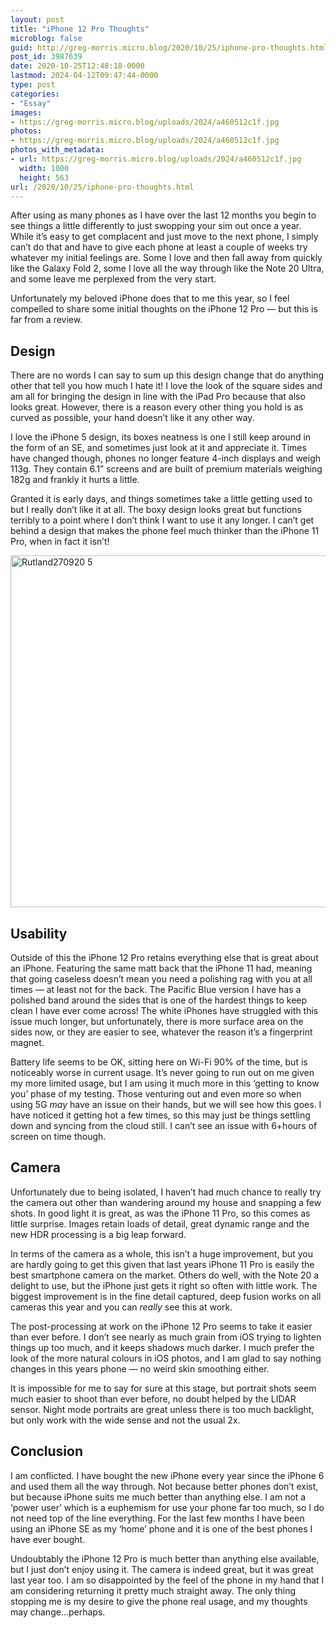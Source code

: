 ```yaml
---
layout: post
title: "iPhone 12 Pro Thoughts"
microblog: false
guid: http://greg-morris.micro.blog/2020/10/25/iphone-pro-thoughts.html
post_id: 3987639
date: 2020-10-25T12:48:18-0000
lastmod: 2024-04-12T09:47:44-0000
type: post
categories:
- "Essay"
images:
- https://greg-morris.micro.blog/uploads/2024/a460512c1f.jpg
photos:
- https://greg-morris.micro.blog/uploads/2024/a460512c1f.jpg
photos_with_metadata:
- url: https://greg-morris.micro.blog/uploads/2024/a460512c1f.jpg
  width: 1000
  height: 563
url: /2020/10/25/iphone-pro-thoughts.html
---
```

<p><!--kg-card-begin: html--></p>
<p>After using as many phones as I have over the last 12 months you begin to see things a little differently to just swopping your sim out once a year. While it’s easy to get complacent and just move to the next phone, I simply can’t do that and have to give each phone at least a couple of weeks try whatever my initial feelings are. Some I love and then fall away from quickly like the Galaxy Fold 2, some I love all the way through like the Note 20 Ultra, and some leave me perplexed from the very start.</p>
<p>Unfortunately my beloved iPhone does that to me this year, so I feel compelled to share some initial thoughts on the iPhone 12 Pro — but this is far from a review.</p>
<h2>Design</h2>
<p>There are no words I can say to sum up this design change that do anything other that tell you how much I hate it! I love the look of the square sides and am all for bringing the design in line with the iPad Pro because that also looks great. However, there is a reason every other thing you hold is as curved as possible, your hand doesn’t like it any other way.</p>
<p>I love the iPhone 5 design, its boxes neatness is one I still keep around in the form of an SE, and sometimes just look at it and appreciate it. Times have changed though, phones no longer feature 4-inch displays and weigh 113g. They contain 6.1” screens and are built of premium materials weighing 182g and frankly it hurts a little.</p>
<p>Granted it is early days, and things sometimes take a little getting used to but I really don’t like it at all. The boxy design looks great but functions terribly to a point where I don’t think I want to use it any longer. I can’t get behind a design that makes the phone feel much thinker than the iPhone 11 Pro, when in fact it isn’t!</p>
<p><img style="margin-left: auto; margin-right: auto;" title="Rutland270920-5.jpg" src="https://greg-morris.micro.blog/uploads/2024/a460512c1f.jpg" alt="Rutland270920 5" width="1000" height="563" border="0" /></p>
<h2>Usability</h2>
<p>Outside of this the iPhone 12 Pro retains everything else that is great about an iPhone. Featuring the same matt back that the iPhone 11 had, meaning that going caseless doesn’t mean you need a polishing rag with you at all times — at least not for the back. The Pacific Blue version I have has a polished band around the sides that is one of the hardest things to keep clean I have ever come across! The white iPhones have struggled with this issue much longer, but unfortunately, there is more surface area on the sides now, or they are easier to see, whatever the reason it’s a fingerprint magnet.</p>
<p>Battery life seems to be OK, sitting here on Wi-Fi 90% of the time, but is noticeably worse in current usage. It’s never going to run out on me given my more limited usage, but I am using it much more in this ‘getting to know you’ phase of my testing. Those venturing out and even more so when using 5G <em>may</em> have an issue on their hands, but we will see how this goes. I have noticed it getting hot a few times, so this may just be things settling down and syncing from the cloud still. I can’t see an issue with 6+hours of screen on time though.</p>
<h2>Camera</h2>
<p>Unfortunately due to being isolated, I haven’t had much chance to really try the camera out other than wandering around my house and snapping a few shots. In good light it is great, as was the iPhone 11 Pro, so this comes as little surprise. Images retain loads of detail, great dynamic range and the new HDR processing is a big leap forward.</p>
<p>In terms of the camera as a whole, this isn’t a huge improvement, but you are hardly going to get this given that last years iPhone 11 Pro is easily the best smartphone camera on the market. Others do well, with the Note 20 a delight to use, but the iPhone just gets it right so often with little work. The biggest improvement is in the fine detail captured, deep fusion works on all cameras this year and you can <em>really</em> see this at work.</p>
<p>The post-processing at work on the iPhone 12 Pro seems to take it easier than ever before. I don’t see nearly as much grain from iOS trying to lighten things up too much, and it keeps shadows much darker. I much prefer the look of the more natural colours in iOS photos, and I am glad to say nothing changes in this years phone — no weird skin smoothing either.</p>
<p>It is impossible for me to say for sure at this stage, but portrait shots seem much easier to shoot than ever before, no doubt helped by the LIDAR sensor. Night mode portraits are great unless there is too much backlight, but only work with the wide sense and not the usual 2x.</p>
<h2>Conclusion</h2>
<p>I am conflicted. I have bought the new iPhone every year since the iPhone 6 and used them all the way through. Not because better phones don’t exist, but because iPhone suits me much better than anything else. I am not a ‘power user’ which is a euphemism for use your phone far too much, so I do not need top of the line everything. For the last few months I have been using an iPhone SE as my ‘home’ phone and it is one of the best phones I have ever bought.</p>
<p>Undoubtably the iPhone 12 Pro is much better than anything else available, but I just don’t enjoy using it. The camera is indeed great, but it was great last year too. I am so disappointed by the feel of the phone in my hand that I am considering returning it pretty much straight away. The only thing stopping me is my desire to give the phone real usage, and my thoughts may change…perhaps.</p>
<p><!--kg-card-end: html--></p>
